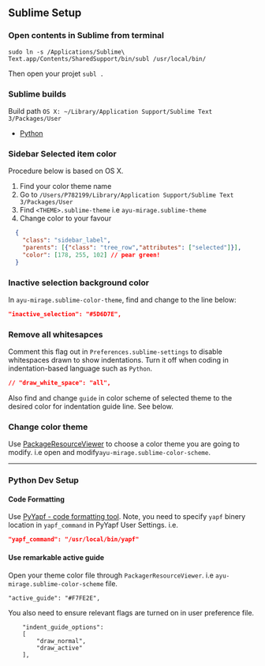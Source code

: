 ## Sublime Setup

### Open contents in Sublime from terminal

```shell
sudo ln -s /Applications/Sublime\ Text.app/Contents/SharedSupport/bin/subl /usr/local/bin/
```
Then open your projet `subl .`

### Sublime builds

Build path `OS X: ~/Library/Application Support/Sublime Text 3/Packages/User`

- [Python](./py3.sublime-build)

### Sidebar Selected item color
Procedure below is based on OS X.

1. Find your color theme name
2. Go to `/Users/P782199/Library/Application Support/Sublime Text 3/Packages/User`
3. Find `<THEME>.sublime-theme` i.e `ayu-mirage.sublime-theme`
4. Change color to your favour
```json
  {
    "class": "sidebar_label",
    "parents": [{"class": "tree_row","attributes": ["selected"]}],
    "color": [178, 255, 102] // pear green!
  }
```

### Inactive selection background color
In `ayu-mirage.sublime-color-theme`, find and change to the line below:
```json
"inactive_selection": "#5D6D7E",
```

### Remove all whitesapces
Comment this flag out in `Preferences.sublime-settings` to disable whitespaces drawn to show indentations. Turn it off when coding in indentation-based language such as `Python`.
```json
// "draw_white_space": "all",
```

Also find and change `guide` in color scheme of selected theme to the desired color for indentation guide line. See below.

### Change color theme

Use [PackageResourceViewer](https://github.com/skuroda/PackageResourceViewer) to choose a color theme you are going to modify. i.e open and modify`ayu-mirage.sublime-color-scheme`.

---

### Python Dev Setup

#### Code Formatting

Use [PyYapf - code formatting tool](https://packagecontrol.io/packages/PyYapf%20Python%20Formatter). Note, you need to specify `yapf` binery location in `yapf_command` in PyYapf User Settings. i.e.

```json
"yapf_command": "/usr/local/bin/yapf"
```

#### Use remarkable active guide
Open your theme color file through `PackagerResourceViewer`. i.e `ayu-mirage.sublime-color-scheme` file.
```
"active_guide": "#F7FE2E",
```
You also need to ensure relevant flags are turned on in user preference file.

```
	"indent_guide_options":
	[
		"draw_normal",
		"draw_active"
	],
```

